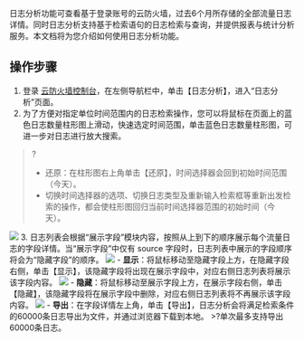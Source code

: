 日志分析功能可查看基于登录账号的云防火墙，过去6个月所存储的全部流量日志详情。同时日志分析支持基于检索语句的日志检索与查询，并提供报表与统计分析服务。本文档将为您介绍如何使用日志分析功能。
## 操作步骤
1. 登录 [云防火墙控制台](https://console.cloud.tencent.com/cfw/search)，在左侧导航栏中，单击【日志分析】，进入“日志分析”页面。
2. 为了方便对指定单位时间范围内的日志检索操作，您可以将鼠标在页面上的蓝色日志数量柱形图上滑动，快速选定时间范围，单击蓝色日志数量柱形图，可进一步对日志进行放大搜索。
>?
>- 还原：在柱形图右上角单击【还原】，时间选择器会回到初始时间范围（今天）。
>- 切换时间选择器的选项、切换日志类型及重新输入检索框等重新出发检索的操作，都会使柱形图回归当前时间选择器范围的初始时间（今天）。
>
![](https://main.qcloudimg.com/raw/e5aafeaedc0cad479e5efffb7d03385c.png)
3. 日志列表会根据“展示字段”模块内容，按照从上到下的顺序展示每个流量日志的字段详情。当“展示字段”中仅有 source 字段时，日志列表中展示的字段顺序将会为“隐藏字段”的顺序。
![](https://main.qcloudimg.com/raw/e0c549fe759b4a2bef85778c4ae711a8.png)
	- **显示**：将鼠标移动至隐藏字段上方，在隐藏字段右侧，单击【显示】，该隐藏字段将出现在展示字段中，对应右侧日志列表将展示该字段内容。
![](https://main.qcloudimg.com/raw/8f2fa56243a4024449d827586be77ae2.png)
	- **隐藏**：将鼠标移动至展示字段上方，在展示字段右侧，单击【隐藏】，该隐藏字段将在展示字段中删除，对应右侧日志列表将不再展示该字段内容。
	![](https://main.qcloudimg.com/raw/9544c30172974a0a56d39704e9894257.png)
	- **导出**：在字段详情左上角，单击【导出】，日志分析会将满足检索条件的60000条日志导出为文件，并通过浏览器下载到本地。
	>?单次最多支持导出60000条日志。
	

